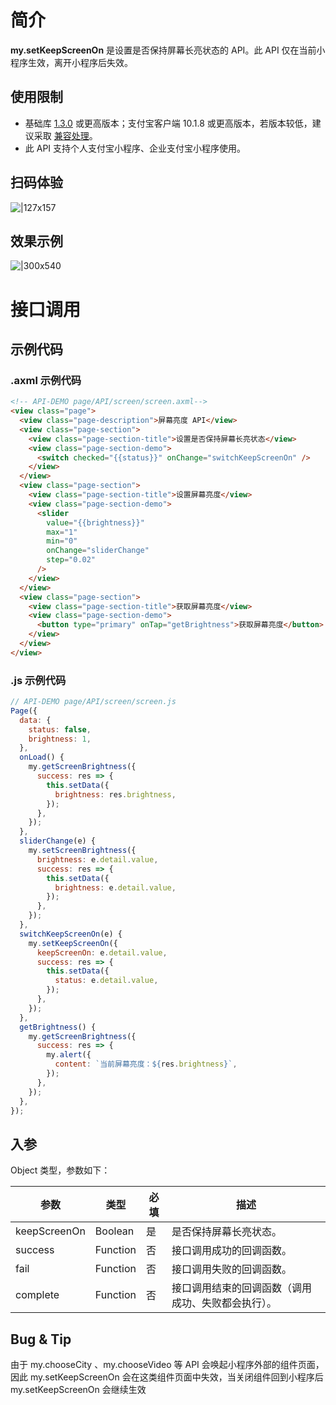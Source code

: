 # 简介

**my.setKeepScreenOn** 是设置是否保持屏幕长亮状态的 API。此 API 仅在当前小程序生效，离开小程序后失效。

## 使用限制

- 基础库 [1.3.0](https://opendocs.alipay.com/mini/framework/lib) 或更高版本；支付宝客户端 10.1.8 或更高版本，若版本较低，建议采取 [兼容处理](https://opendocs.alipay.com/mini/framework/compatibility)。
- 此 API 支持个人支付宝小程序、企业支付宝小程序使用。

## 扫码体验

![|127x157](https://gw.alipayobjects.com/zos/skylark-tools/public/files/36116125389be0190f5b4e446bfc93fa.jpeg#align=left&display=inline&height=157&margin=%5Bobject%20Object%5D&originHeight=157&originWidth=127&status=done&style=stroke&width=127)

## 效果示例

![|300x540](https://gw.alipayobjects.com/zos/skylark-tools/public/files/57ac70ca95c208105f2456c578533fbc.gif#align=left&display=inline&height=540&margin=%5Bobject%20Object%5D&originHeight=540&originWidth=300&status=done&style=stroke&width=300)

# 接口调用

## 示例代码

### .axml 示例代码

```html
<!-- API-DEMO page/API/screen/screen.axml-->
<view class="page">
  <view class="page-description">屏幕亮度 API</view>
  <view class="page-section">
    <view class="page-section-title">设置是否保持屏幕长亮状态</view>
    <view class="page-section-demo">
      <switch checked="{{status}}" onChange="switchKeepScreenOn" />
    </view>
  </view>
  <view class="page-section">
    <view class="page-section-title">设置屏幕亮度</view>
    <view class="page-section-demo">
      <slider
        value="{{brightness}}"
        max="1"
        min="0"
        onChange="sliderChange"
        step="0.02"
      />
    </view>
  </view>
  <view class="page-section">
    <view class="page-section-title">获取屏幕亮度</view>
    <view class="page-section-demo">
      <button type="primary" onTap="getBrightness">获取屏幕亮度</button>
    </view>
  </view>
</view>
```

### .js 示例代码

```javascript
// API-DEMO page/API/screen/screen.js
Page({
  data: {
    status: false,
    brightness: 1,
  },
  onLoad() {
    my.getScreenBrightness({
      success: res => {
        this.setData({
          brightness: res.brightness,
        });
      },
    });
  },
  sliderChange(e) {
    my.setScreenBrightness({
      brightness: e.detail.value,
      success: res => {
        this.setData({
          brightness: e.detail.value,
        });
      },
    });
  },
  switchKeepScreenOn(e) {
    my.setKeepScreenOn({
      keepScreenOn: e.detail.value,
      success: res => {
        this.setData({
          status: e.detail.value,
        });
      },
    });
  },
  getBrightness() {
    my.getScreenBrightness({
      success: res => {
        my.alert({
          content: `当前屏幕亮度：${res.brightness}`,
        });
      },
    });
  },
});
```

## 入参

Object 类型，参数如下：

| **参数** | **类型** | **必填** | **描述** |
| --- | --- | --- | --- |
| keepScreenOn | Boolean | 是 | 是否保持屏幕长亮状态。 |
| success | Function | 否 | 接口调用成功的回调函数。 |
| fail | Function | 否 | 接口调用失败的回调函数。 |
| complete | Function | 否 | 接口调用结束的回调函数（调用成功、失败都会执行）。 |

## Bug & Tip

由于 my.chooseCity 、my.chooseVideo 等 API 会唤起小程序外部的组件页面，因此 my.setKeepScreenOn 会在这类组件页面中失效，当关闭组件回到小程序后 my.setKeepScreenOn 会继续生效


